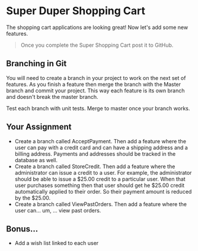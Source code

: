 # Super Duper Shopping Cart

The shopping cart applications are looking great! Now let's add some new features.

> Once you complete the Super Shopping Cart post it to GitHub.

## Branching in Git

You will need to create a branch in your project to work on the next set of features. As you finish a feature then merge the branch with the Master branch and commit your project. This way each feature is its own branch and doesn't break the master branch.

Test each branch with unit tests. Merge to master once your branch works.

## Your Assignment

* Create a branch called AcceptPayment. Then add a feature where the user can pay with a credit card and can have a shipping address and a billing address. Payments and addresses should be tracked in the database as well.
* Create a branch called StoreCredit. Then add a feature where the administrator can issue a credit to a user. For example, the administrator should be able to issue a $25.00 credit to a particular user. When that user purchases something then that user should get he $25.00 credit automatically applied to their order. So their payment amount is reduced by the $25.00.
* Create a branch called ViewPastOrders. Then add a feature where the user can... um, ... view past orders.

## Bonus...

* Add a wish list linked to each user

